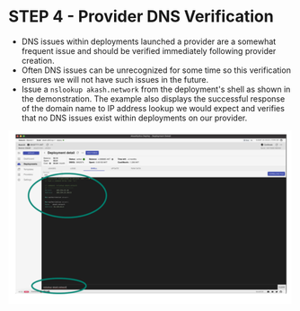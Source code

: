 # STEP 4 - Provider DNS Verification

* DNS issues within deployments launched a provider are a somewhat frequent issue and should be verified immediately following provider creation.
* Often DNS issues can be unrecognized for some time so this verification ensures we will not have such issues in the future.
* Issue a `nslookup akash.network` from the deployment's shell as shown in the demonstration. The example also displays the successful response of the domain name to IP address lookup we would expect and verifies that no DNS issues exist within deployments on our provider.

![](../../../.gitbook/assets/deploymentDNSLookup.png)
